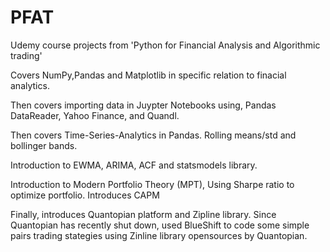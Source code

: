 # PFAT
Udemy course projects from 'Python for Financial Analysis and Algorithmic trading' 

Covers NumPy,Pandas and Matplotlib in specific relation to finacial analytics.

Then covers importing data in Juypter Notebooks using, Pandas DataReader, Yahoo Finance, and Quandl.

Then covers Time-Series-Analytics in Pandas. Rolling means/std and bollinger bands.

Introduction to EWMA, ARIMA, ACF and statsmodels library. 

Introduction to Modern Portfolio Theory (MPT), Using Sharpe ratio to optimize portfolio. Introduces CAPM


Finally, introduces Quantopian platform and Zipline library. Since Quantopian has recently shut down, used BlueShift to code some simple pairs trading stategies using Zinline library opensources by Quantopian.
